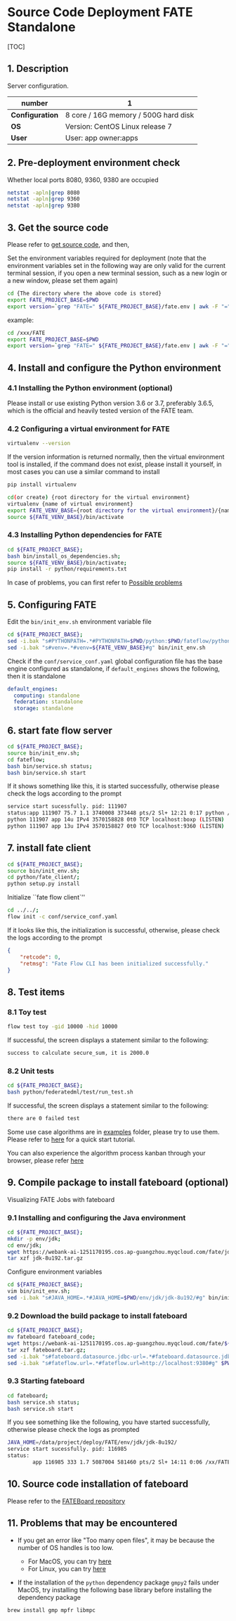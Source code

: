 # Source Code Deployment FATE Standalone

[TOC]

## 1. Description

Server configuration.

| **number**        | 1                                    |
| ----------------- | ------------------------------------ |
| **Configuration** | 8 core / 16G memory / 500G hard disk |
| **OS**            | Version: CentOS Linux release 7      |
| **User**          | User: app owner:apps                 |

## 2. Pre-deployment environment check

Whether local ports 8080, 9360, 9380 are occupied

```bash
netstat -apln|grep 8080
netstat -apln|grep 9360
netstat -apln|grep 9380
```

## 3. Get the source code

Please refer to [get source code](../../../build/common/get_source_code.md), and then,

Set the environment variables required for deployment (note that the environment variables set in the following way are only valid for the current terminal session, if you open a new terminal session, such as a new login or a new window, please set them again)

```bash
cd {The directory where the above code is stored}
export FATE_PROJECT_BASE=$PWD
export version=`grep "FATE=" ${FATE_PROJECT_BASE}/fate.env | awk -F "=" '{print $2}'`
```

example:

```bash
cd /xxx/FATE
export FATE_PROJECT_BASE=$PWD
export version=`grep "FATE=" ${FATE_PROJECT_BASE}/fate.env | awk -F "=" '{print $2}'`
```

## 4. Install and configure the Python environment

### 4.1 Installing the Python environment (optional)

Please install or use existing Python version 3.6 or 3.7, preferably 3.6.5, which is the official and heavily tested version of the FATE team.

### 4.2 Configuring a virtual environment for FATE

```bash
virtualenv --version
```

If the version information is returned normally, then the virtual environment tool is installed, if the command does not exist, please install it yourself, in most cases you can use a similar command to install

```bash
pip install virtualenv
```

```bash
cd(or create) {root directory for the virtual environment}
virtualenv {name of virtual environment}
export FATE_VENV_BASE={root directory for the virtual environment}/{name of virtual environment}
source ${FATE_VENV_BASE}/bin/activate
```

### 4.3 Installing Python dependencies for FATE

```bash
cd ${FATE_PROJECT_BASE};
bash bin/install_os_dependencies.sh;
source ${FATE_VENV_BASE}/bin/activate;
pip install -r python/requirements.txt
```

In case of problems, you can first refer to [Possible problems](#11-problems-that-may-be-encountered)

## 5. Configuring FATE

Edit the `bin/init_env.sh` environment variable file

```bash
cd ${FATE_PROJECT_BASE};
sed -i.bak "s#PYTHONPATH=.*#PYTHONPATH=$PWD/python:$PWD/fateflow/python#g" bin/init_env.sh;
sed -i.bak "s#venv=.*#venv=${FATE_VENV_BASE}#g" bin/init_env.sh
```

Check if the `conf/service_conf.yaml` global configuration file has the base engine configured as standalone, if `default_engines` shows the following, then it is standalone

```yaml
default_engines:
  computing: standalone
  federation: standalone
  storage: standalone
```

## 6. start fate flow server

```bash
cd ${FATE_PROJECT_BASE};
source bin/init_env.sh;
cd fateflow;
bash bin/service.sh status;
bash bin/service.sh start
```

If it shows something like this, it is started successfully, otherwise please check the logs according to the prompt

```bash
service start sucessfully. pid: 111907
status:app 111907 75.7 1.1 3740008 373448 pts/2 Sl+ 12:21 0:17 python /xx/FATE/fateflow/python/fate_flow/fate_flow_server.py
python 111907 app 14u IPv4 3570158828 0t0 TCP localhost:boxp (LISTEN)
python 111907 app 13u IPv4 3570158827 0t0 TCP localhost:9360 (LISTEN)
```

## 7. install fate client

```bash
cd ${FATE_PROJECT_BASE};
source bin/init_env.sh;
cd python/fate_client/;
python setup.py install
```

Initialize ``fate flow client`''

```bash
cd ../../;
flow init -c conf/service_conf.yaml
```

If it looks like this, the initialization is successful, otherwise, please check the logs according to the prompt

```json
{
    "retcode": 0,
    "retmsg": "Fate Flow CLI has been initialized successfully."
}
```

## 8. Test items

### 8.1 Toy test

   ```bash
   flow test toy -gid 10000 -hid 10000
   ```

   If successful, the screen displays a statement similar to the following:

   ```bash
   success to calculate secure_sum, it is 2000.0
   ```

### 8.2 Unit tests

   ```bash
   cd ${FATE_PROJECT_BASE};
   bash python/federatedml/test/run_test.sh
   ```

   If successful, the screen displays a statement similar to the following:

   ```bash
   there are 0 failed test
   ```

Some use case algorithms are in [examples](../../../examples/dsl/v2) folder, please try to use them.
Please refer to [here](../../../examples/pipeline/../README.md) for a quick start tutorial.

You can also experience the algorithm process kanban through your browser, please refer [here](#9-compile-package-to-install-fateboard-optional)

## 9. Compile package to install fateboard (optional)

Visualizing FATE Jobs with fateboard

### 9.1 Installing and configuring the Java environment

```bash
cd ${FATE_PROJECT_BASE};
mkdir -p env/jdk;
cd env/jdk;
wget https://webank-ai-1251170195.cos.ap-guangzhou.myqcloud.com/fate/jdk-8u192.tar.gz;
tar xzf jdk-8u192.tar.gz
```

Configure environment variables

```bash
cd ${FATE_PROJECT_BASE};
vim bin/init_env.sh;
sed -i.bak "s#JAVA_HOME=.*#JAVA_HOME=$PWD/env/jdk/jdk-8u192/#g" bin/init_env.sh
```

### 9.2 Download the build package to install fateboard

```bash
cd ${FATE_PROJECT_BASE};
mv fateboard fateboard_code;
wget https://webank-ai-1251170195.cos.ap-guangzhou.myqcloud.com/fate/${version}/release/fateboard.tar.gz;
tar xzf fateboard.tar.gz;
sed -i.bak "s#fateboard.datasource.jdbc-url=.*#fateboard.datasource.jdbc-url=jdbc:sqlite:$PWD/fate_sqlite.db#g" $PWD/fateboard/conf/application.properties;
sed -i.bak "s#fateflow.url=.*#fateflow.url=http://localhost:9380#g" $PWD/fateboard/conf/application.properties
```

### 9.3 Starting fateboard

```bash
cd fateboard;
bash service.sh status;
bash service.sh start
```

If you see something like the following, you have started successfully, otherwise please check the logs as prompted

```bash
JAVA_HOME=/data/project/deploy/FATE/env/jdk/jdk-8u192/
service start sucessfully. pid: 116985
status:
        app 116985 333 1.7 5087004 581460 pts/2 Sl+ 14:11 0:06 /xx/FATE/env/jdk/jdk-8u192//bin/java -Dspring.config.location=/xx/FATE/fateboard/conf/ application.properties -Dssh_config_file=/xx/FATE/fateboard/ssh/ -Xmx2048m -Xms2048m -XX:+PrintGCDetails -XX:+PrintGCDateStamps -Xloggc: gc.log -XX:+HeapDumpOnOutOfMemoryError -jar /xx/FATE/fateboard
```

## 10. Source code installation of fateboard

Please refer to the [FATEBoard repository](https://github.com/FederatedAI/FATE-Board)

## 11. Problems that may be encountered

- If you get an error like "Too many open files", it may be because the number of OS handles is too low.
  - For MacOS, you can try [here](https://superuser.com/questions/433746/is-there-a-fix-for-the-too-many-open-files-in-system-error-on-os-x-10-7-1 )
  - For Linux, you can try [here](http://woshub.com/too-many-open-files-error-linux/)

- If the installation of the `python` dependency package `gmpy2` fails under MacOS, try installing the following base library before installing the dependency package

```bash
brew install gmp mpfr libmpc
```
